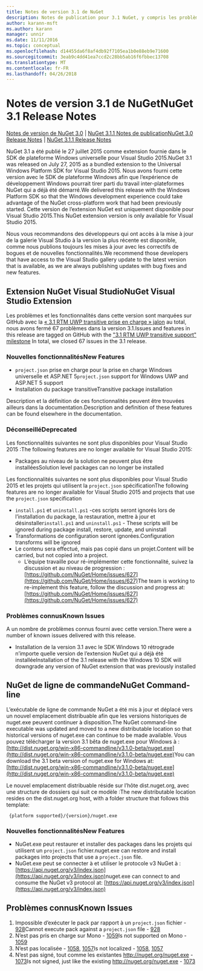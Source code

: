 ```yaml
---
title: Notes de version 3.1 de NuGet
description: Notes de publication pour 3.1 NuGet, y compris les problèmes connus, les correctifs de bogues, les fonctionnalités ajoutées et dcr.
author: karann-msft
ms.author: karann
manager: unnir
ms.date: 11/11/2016
ms.topic: conceptual
ms.openlocfilehash: d14455da6f8af4db92f7105ea1b0e88eb9e71600
ms.sourcegitcommit: 3eab9c4dd41ea7ccd2c28bb5ab16f6fbbec13708
ms.translationtype: MT
ms.contentlocale: fr-FR
ms.lasthandoff: 04/26/2018
---
```

# <a name="nuget-31-release-notes"></a><span data-ttu-id="aedac-103">Notes de version 3.1 de NuGet</span><span class="sxs-lookup"><span data-stu-id="aedac-103">NuGet 3.1 Release Notes</span></span>

<span data-ttu-id="aedac-104">[Notes de version de NuGet 3.0](../release-notes/nuget-3.0.0.md) | [NuGet 3.1.1 Notes de publication](../release-notes/nuget-3.1.1.md)</span><span class="sxs-lookup"><span data-stu-id="aedac-104">[NuGet 3.0 Release Notes](../release-notes/nuget-3.0.0.md) | [NuGet 3.1.1 Release Notes](../release-notes/nuget-3.1.1.md)</span></span>

<span data-ttu-id="aedac-105">NuGet 3.1 a été publié le 27 juillet 2015 comme extension fournie dans le SDK de plateforme Windows universelle pour Visual Studio 2015.</span><span class="sxs-lookup"><span data-stu-id="aedac-105">NuGet 3.1 was released on July 27, 2015 as a bundled extension to the Universal Windows Platform SDK for Visual Studio 2015.</span></span> <span data-ttu-id="aedac-106">Nous avons fourni cette version avec le SDK de plateforme Windows afin que l’expérience de développement Windows pourrait tirer parti du travail inter-plateformes NuGet qui a déjà été démarré.</span><span class="sxs-lookup"><span data-stu-id="aedac-106">We delivered this release with the Windows Platform SDK so that the Windows development experience could take advantage of the NuGet cross-platform work that had been previously started.</span></span> <span data-ttu-id="aedac-107">Cette version de l’extension NuGet est uniquement disponible pour Visual Studio 2015.</span><span class="sxs-lookup"><span data-stu-id="aedac-107">This NuGet extension version is only available for Visual Studio 2015.</span></span>

<span data-ttu-id="aedac-108">Nous vous recommandons des développeurs qui ont accès à la mise à jour de la galerie Visual Studio à la version la plus récente est disponible, comme nous publions toujours les mises à jour avec les correctifs de bogues et de nouvelles fonctionnalités.</span><span class="sxs-lookup"><span data-stu-id="aedac-108">We recommend those developers that have access to the Visual Studio gallery update to the latest version that is available, as we are always publishing updates with bug fixes and new features.</span></span>

## <a name="nuget-visual-studio-extension"></a><span data-ttu-id="aedac-109">Extension NuGet Visual Studio</span><span class="sxs-lookup"><span data-stu-id="aedac-109">NuGet Visual Studio Extension</span></span>

<span data-ttu-id="aedac-110">Les problèmes et les fonctionnalités dans cette version sont marquées sur GitHub avec la [« 3.1 RTM UWP transitive prise en charge » jalon](https://github.com/NuGet/Home/issues?utf8=%E2%9C%93&q=is%3Aclosed+milestone%3A%223.1+RTM+UWP+transitive+support%22+) au total, nous avons fermé 67 problèmes dans la version 3.1.</span><span class="sxs-lookup"><span data-stu-id="aedac-110">Issues and features in this release are tagged on GitHub with the ["3.1 RTM UWP transitive support" milestone](https://github.com/NuGet/Home/issues?utf8=%E2%9C%93&q=is%3Aclosed+milestone%3A%223.1+RTM+UWP+transitive+support%22+)  In total, we closed 67 issues in the 3.1 release.</span></span>

### <a name="new-features"></a><span data-ttu-id="aedac-111">Nouvelles fonctionnalités</span><span class="sxs-lookup"><span data-stu-id="aedac-111">New Features</span></span>

* <span data-ttu-id="aedac-112">`project.json` prise en charge pour la prise en charge Windows universelle et ASP.NET 5</span><span class="sxs-lookup"><span data-stu-id="aedac-112">`project.json` support for Windows UWP and ASP.NET 5 support</span></span>
* <span data-ttu-id="aedac-113">Installation du package transitive</span><span class="sxs-lookup"><span data-stu-id="aedac-113">Transitive package installation</span></span>

<span data-ttu-id="aedac-114">Description et la définition de ces fonctionnalités peuvent être trouvées ailleurs dans la documentation.</span><span class="sxs-lookup"><span data-stu-id="aedac-114">Description and definition of these features can be found elsewhere in the documentation.</span></span>

### <a name="deprecated"></a><span data-ttu-id="aedac-115">Déconseillé</span><span class="sxs-lookup"><span data-stu-id="aedac-115">Deprecated</span></span>

<span data-ttu-id="aedac-116">Les fonctionnalités suivantes ne sont plus disponibles pour Visual Studio 2015 :</span><span class="sxs-lookup"><span data-stu-id="aedac-116">The following features are no longer available for Visual Studio 2015:</span></span>

* <span data-ttu-id="aedac-117">Packages au niveau de la solution ne peuvent plus être installées</span><span class="sxs-lookup"><span data-stu-id="aedac-117">Solution level packages can no longer be installed</span></span>

<span data-ttu-id="aedac-118">Les fonctionnalités suivantes ne sont plus disponibles pour Visual Studio 2015 et les projets qui utilisent la `project.json` spécification</span><span class="sxs-lookup"><span data-stu-id="aedac-118">The following features are no longer available for Visual Studio 2015 and projects that use the `project.json` specification</span></span>

* <span data-ttu-id="aedac-119">`install.ps1` et `uninstall.ps1` -ces scripts seront ignorés lors de l’installation du package, la restauration, mettre à jour et désinstaller</span><span class="sxs-lookup"><span data-stu-id="aedac-119">`install.ps1` and `uninstall.ps1` - These scripts will be ignored during package install, restore, update, and uninstall</span></span>
* <span data-ttu-id="aedac-120">Transformations de configuration seront ignorées.</span><span class="sxs-lookup"><span data-stu-id="aedac-120">Configuration transforms will be ignored</span></span>
* <span data-ttu-id="aedac-121">Le contenu sera effectué, mais pas copié dans un projet.</span><span class="sxs-lookup"><span data-stu-id="aedac-121">Content will be carried, but not copied into a project.</span></span>
    * <span data-ttu-id="aedac-122">L’équipe travaille pour ré-implémenter cette fonctionnalité, suivez la discussion et au niveau de progression : [https://github.com/NuGet/Home/issues/627](https://github.com/NuGet/Home/issues/627)</span><span class="sxs-lookup"><span data-stu-id="aedac-122">The team is working to re-implement this feature, follow the discussion and progress at: [https://github.com/NuGet/Home/issues/627](https://github.com/NuGet/Home/issues/627)</span></span>


### <a name="known-issues"></a><span data-ttu-id="aedac-123">Problèmes connus</span><span class="sxs-lookup"><span data-stu-id="aedac-123">Known Issues</span></span>

<span data-ttu-id="aedac-124">A un nombre de problèmes connus fourni avec cette version.</span><span class="sxs-lookup"><span data-stu-id="aedac-124">There were a number of known issues delivered with this release.</span></span>

* <span data-ttu-id="aedac-125">Installation de la version 3.1 avec le SDK Windows 10 rétrograde n’importe quelle version de l’extension NuGet qui a déjà été installée</span><span class="sxs-lookup"><span data-stu-id="aedac-125">Installation of the 3.1 release with the Windows 10 SDK will downgrade any version of NuGet extension that was previously installed</span></span>

## <a name="nuget-command-line"></a><span data-ttu-id="aedac-126">NuGet de ligne de commande</span><span class="sxs-lookup"><span data-stu-id="aedac-126">NuGet Command-line</span></span>

<span data-ttu-id="aedac-127">L’exécutable de ligne de commande NuGet a été mis à jour et déplacé vers un nouvel emplacement distribuable afin que les versions historiques de nuget.exe peuvent continuer à disposition.</span><span class="sxs-lookup"><span data-stu-id="aedac-127">The NuGet command-line executable was updated and moved to a new distributable location so that historical versions of nuget.exe can continue to be made available.</span></span>  <span data-ttu-id="aedac-128">Vous pouvez télécharger la version 3.1 bêta de nuget.exe pour Windows à : [http://dist.nuget.org/win-x86-commandline/v3.1.0-beta/nuget.exe](http://dist.nuget.org/win-x86-commandline/v3.1.0-beta/nuget.exe)</span><span class="sxs-lookup"><span data-stu-id="aedac-128">You can download the 3.1 beta version of nuget.exe for Windows at: [http://dist.nuget.org/win-x86-commandline/v3.1.0-beta/nuget.exe](http://dist.nuget.org/win-x86-commandline/v3.1.0-beta/nuget.exe)</span></span>

<span data-ttu-id="aedac-129">Le nouvel emplacement distribuable réside sur l’hôte dist.nuget.org, avec une structure de dossiers qui suit ce modèle :</span><span class="sxs-lookup"><span data-stu-id="aedac-129">The new distributable location resides on the dist.nuget.org host, with a folder structure that follows this template:</span></span>

     {platform supported}/{version}/nuget.exe

### <a name="new-features"></a><span data-ttu-id="aedac-130">Nouvelles fonctionnalités</span><span class="sxs-lookup"><span data-stu-id="aedac-130">New Features</span></span>

* <span data-ttu-id="aedac-131">NuGet.exe peut restaurer et installer des packages dans les projets qui utilisent un `project.json` fichier.</span><span class="sxs-lookup"><span data-stu-id="aedac-131">nuget.exe can restore and install packages into projects that use a `project.json` file.</span></span>
* <span data-ttu-id="aedac-132">NuGet.exe peut se connecter à et utiliser le protocole v3 NuGet à : [https://api.nuget.org/v3/index.json](https://api.nuget.org/v3/index.json)</span><span class="sxs-lookup"><span data-stu-id="aedac-132">nuget.exe can connect to and consume the NuGet v3 protocol at: [https://api.nuget.org/v3/index.json](https://api.nuget.org/v3/index.json)</span></span>

## <a name="known-issues"></a><span data-ttu-id="aedac-133">Problèmes connus</span><span class="sxs-lookup"><span data-stu-id="aedac-133">Known Issues</span></span> ##

1.    <span data-ttu-id="aedac-134">Impossible d’exécuter le pack par rapport à un `project.json` fichier - [928](https://github.com/NuGet/Home/issues/928)</span><span class="sxs-lookup"><span data-stu-id="aedac-134">Cannot execute pack against a `project.json` file - [928](https://github.com/NuGet/Home/issues/928)</span></span>
2.    <span data-ttu-id="aedac-135">N’est pas pris en charge sur Mono - [1059](https://github.com/NuGet/Home/issues/1059)</span><span class="sxs-lookup"><span data-stu-id="aedac-135">Is not supported on Mono - [1059](https://github.com/NuGet/Home/issues/1059)</span></span>
3.    <span data-ttu-id="aedac-136">N’est pas localisée - [1058](https://github.com/NuGet/Home/issues/1058), [1057](https://github.com/NuGet/Home/issues/1057)</span><span class="sxs-lookup"><span data-stu-id="aedac-136">Is not localized - [1058](https://github.com/NuGet/Home/issues/1058),   [1057](https://github.com/NuGet/Home/issues/1057)</span></span>
4.    <span data-ttu-id="aedac-137">N’est pas signé, tout comme les existantes http://nuget.org/nuget.exe - [1073](https://github.com/NuGet/Home/issues/1073)</span><span class="sxs-lookup"><span data-stu-id="aedac-137">Is not signed, just like the existing http://nuget.org/nuget.exe - [1073](https://github.com/NuGet/Home/issues/1073)</span></span>
